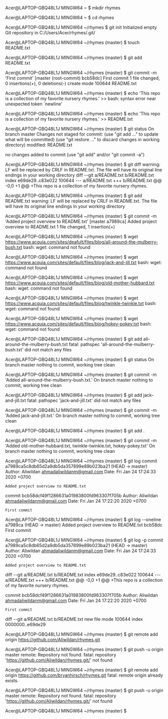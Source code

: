 Acer@LAPTOP-GBQ48L1J MINGW64 ~
$ mkdir rhymes

Acer@LAPTOP-GBQ48L1J MINGW64 ~
$ cd rhymes

Acer@LAPTOP-GBQ48L1J MINGW64 ~/rhymes
$ git init
Initialized empty Git repository in C:/Users/Acer/rhymes/.git/

Acer@LAPTOP-GBQ48L1J MINGW64 ~/rhymes (master)
$ touch README.txt

Acer@LAPTOP-GBQ48L1J MINGW64 ~/rhymes (master)
$ git add README.txt

Acer@LAPTOP-GBQ48L1J MINGW64 ~/rhymes (master)
$ git commit -m 'First commit'
[master (root-commit) bcb58dc] First commit
 1 file changed, 0 insertions(+), 0 deletions(-)
 create mode 100644 README.txt

Acer@LAPTOP-GBQ48L1J MINGW64 ~/rhymes (master)
$ echo 'This repo is a collection of my favorite nursery rhymes.' >>
bash: syntax error near unexpected token `newline'

Acer@LAPTOP-GBQ48L1J MINGW64 ~/rhymes (master)
$ echo 'This repo is a collection of my favorite nursery rhymes.' >> README.txt

Acer@LAPTOP-GBQ48L1J MINGW64 ~/rhymes (master)
$ git status
On branch master
Changes not staged for commit:
  (use "git add <file>..." to update what will be committed)
  (use "git restore <file>..." to discard changes in working directory)
        modified:   README.txt

no changes added to commit (use "git add" and/or "git commit -a")

Acer@LAPTOP-GBQ48L1J MINGW64 ~/rhymes (master)
$ git diff
warning: LF will be replaced by CRLF in README.txt.
The file will have its original line endings in your working directory
diff --git a/README.txt b/README.txt
index e69de29..c83e022 100644
--- a/README.txt
+++ b/README.txt
@@ -0,0 +1 @@
+This repo is a collection of my favorite nursery rhymes.

Acer@LAPTOP-GBQ48L1J MINGW64 ~/rhymes (master)
$ git add README.txt
warning: LF will be replaced by CRLF in README.txt.
The file will have its original line endings in your working directory

Acer@LAPTOP-GBQ48L1J MINGW64 ~/rhymes (master)
$ git commit -m 'Added project overview to README.txt'
[master a7989ca] Added project overview to README.txt
 1 file changed, 1 insertion(+)

Acer@LAPTOP-GBQ48L1J MINGW64 ~/rhymes (master)
$ wget https://www.acquia.com/sites/deafult/files/blog/all-around-the-mulberry-bush.txt
bash: wget: command not found

Acer@LAPTOP-GBQ48L1J MINGW64 ~/rhymes (master)
$ wget https://www.acquia.com/sites/default/files/blog/jack-and-jill.txt
bash: wget: command not found

Acer@LAPTOP-GBQ48L1J MINGW64 ~/rhymes (master)
$ wget https://www.acquia.com/sites/default/files/blog/old-mother-hubbard.txt
bash: wget: command not found

Acer@LAPTOP-GBQ48L1J MINGW64 ~/rhymes (master)
$ wget https://www.acquia.com/sites/default/files/blog/twinkle-twinkle.txt
bash: wget: command not found

Acer@LAPTOP-GBQ48L1J MINGW64 ~/rhymes (master)
$ wget https://www.acquia.com/sites/default/files/blog/hokey-pokey.txt
bash: wget: command not found

Acer@LAPTOP-GBQ48L1J MINGW64 ~/rhymes (master)
$ git add all-around-the-mulberry-bush.txt
fatal: pathspec 'all-around-the-mulberry-bush.txt' did not match any files

Acer@LAPTOP-GBQ48L1J MINGW64 ~/rhymes (master)
$ git status
On branch master
nothing to commit, working tree clean

Acer@LAPTOP-GBQ48L1J MINGW64 ~/rhymes (master)
$ git commit -m 'Added all-around-the-mulberry-bush.txt.'
On branch master
nothing to commit, working tree clean

Acer@LAPTOP-GBQ48L1J MINGW64 ~/rhymes (master)
$ git add jack-and-jill.txt
fatal: pathspec 'jack-and-jill.txt' did not match any files

Acer@LAPTOP-GBQ48L1J MINGW64 ~/rhymes (master)
$ git commit -m 'Added jack-and-jill.txt.'
On branch master
nothing to commit, working tree clean

Acer@LAPTOP-GBQ48L1J MINGW64 ~/rhymes (master)
$ git add .

Acer@LAPTOP-GBQ48L1J MINGW64 ~/rhymes (master)
$ git commit -m 'Added old-mother-hubbard.txt, twinkle-twinkle.txt, hokey-pokey.txt'
On branch master
nothing to commit, working tree clean

Acer@LAPTOP-GBQ48L1J MINGW64 ~/rhymes (master)
$ git log
commit a7989ca5c8db65d2a9db5da357899e89b023ba21 (HEAD -> master)
Author: Aliwildan <ahmadaliwildanm@gmail.com>
Date:   Fri Jan 24 17:24:33 2020 +0700

    Added project overview to README.txt

commit bcb58dcf49f1286631a01983800fd963307f705b
Author: Aliwildan <ahmadaliwildanm@gmail.com>
Date:   Fri Jan 24 17:22:20 2020 +0700

    First commit

Acer@LAPTOP-GBQ48L1J MINGW64 ~/rhymes (master)
$ git log --oneline
a7989ca (HEAD -> master) Added project overview to README.txt
bcb58dc First commit

Acer@LAPTOP-GBQ48L1J MINGW64 ~/rhymes (master)
$ git log -p
commit a7989ca5c8db65d2a9db5da357899e89b023ba21 (HEAD -> master)
Author: Aliwildan <ahmadaliwildanm@gmail.com>
Date:   Fri Jan 24 17:24:33 2020 +0700

    Added project overview to README.txt

diff --git a/README.txt b/README.txt
index e69de29..c83e022 100644
--- a/README.txt
+++ b/README.txt
@@ -0,0 +1 @@
+This repo is a collection of my favorite nursery rhymes.

commit bcb58dcf49f1286631a01983800fd963307f705b
Author: Aliwildan <ahmadaliwildanm@gmail.com>
Date:   Fri Jan 24 17:22:20 2020 +0700

    First commit

diff --git a/README.txt b/README.txt
new file mode 100644
index 0000000..e69de29

Acer@LAPTOP-GBQ48L1J MINGW64 ~/rhymes (master)
$ git remote add origin https://github.com/Aliwildan/rhymes.git

Acer@LAPTOP-GBQ48L1J MINGW64 ~/rhymes (master)
$ git push -u origin master
remote: Repository not found.
fatal: repository 'https://github.com/Aliwildan/rhymes.git/' not found

Acer@LAPTOP-GBQ48L1J MINGW64 ~/rhymes (master)
$ git remote add origin https://github.com/bryanhirsch/rhymes.git
fatal: remote origin already exists.

Acer@LAPTOP-GBQ48L1J MINGW64 ~/rhymes (master)
$ git push -u origin master
remote: Repository not found.
fatal: repository 'https://github.com/Aliwildan/rhymes.git/' not found

Acer@LAPTOP-GBQ48L1J MINGW64 ~/rhymes (master)
$
